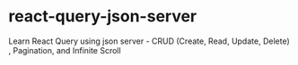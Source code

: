 # react-query-json-server
Learn React Query using json server - CRUD (Create, Read, Update, Delete) , Pagination, and Infinite Scroll

